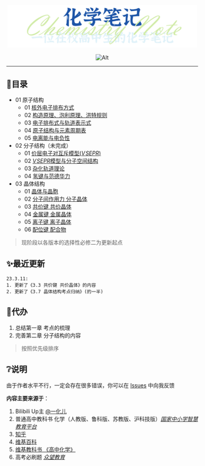 <div  align="center">
<img title="" src="Logo.png" alt="" width="500">

![Alt](https://repobeats.axiom.co/api/embed/976ca5c08883e25f9e4a0a5c29f15ffc0c87d2d2.svg "Repobeats analytics image")

</div>

---

## 🧭目录
- 01 原子结构
  - 01 [核外电子排布方式](01%20原子结构/01%20核外电子排布方式.md)
  - 02 [构造原理、泡利原理、洪特规则](01%20原子结构/02%20构造原理、泡利原理、洪特规则.md)
  - 03 [电子排布式与轨道表示式](01%20原子结构/03%20电子排布式与轨道表示式.md)
  - 04 [原子结构与元素周期表](01%20原子结构/04%20原子结构与元素周期表.md)
  - 05 [电离能与电负性](01%20原子结构/05%20电离能与电负性.md)
- 02 分子结构（未完成）
  - 01 [价层电子对互斥模型($V\!SEPR$)](/02%20分子结构/01%20价层电子对互斥模型(VSEPR).md)
  - 02 [$V\!SEPR$模型与分子空间结构](02%20分子结构/02%20VSEPR模型与分子空间结构.md)
  - 03 [杂化轨道理论](02%20分子结构/03%20杂化轨道理论.md)
  - 04 [氢键与范德华力](02%20分子结构/04%20氢键与范德华力.md)
- 03 晶体结构
  - 01 [晶体与晶胞](03%20晶体结构/01%20晶体与晶胞.md)
  - 02 [分子间作用力 分子晶体](03%20晶体结构/02%20分子间作用力%20分子晶体.md)
  - 03 [共价键 共价晶体](03%20晶体结构/04%20金属键%20金属晶体.md)
  - 04 [金属键 金属晶体](03%20晶体结构/04%20金属键%20金属晶体.md)
  - 05 [离子键 离子晶体](03%20晶体结构/05%20离子键%20离子晶体.md)
  - 06 [配位键 配合物](03%20晶体结构/06%20配位键%20配合物.md)

> 现阶段以各版本的选择性必修二为更新起点

## ✨最近更新
    23.3.11:
    1. 更新了《3.3 共价键 共价晶体》的内容
    2. 更新了《3.7 晶体结构考点归纳》(的一半)


## 📌代办
1. 总结第一章 考点的梳理
2. 完善第二章 分子结构的内容
> 按照优先级排序


## ❔说明

由于作者水平不行，一定会存在很多错误，你可以在 [Issues](https://github.com/Anyayay/Chemistry/issues) 中向我反馈

**内容主要来源于**：
  1.  Bilibili Up主 [@一化儿](https://space.bilibili.com/1526560679/)
  2.  普通高中教科书 化学（人教版、鲁科版、苏教版、沪科技版）[*国家中小学智慧教育平台*](https://www.zxx.edu.cn/elecEdu)
  3.  [知乎](https://zhihu.com)
  4.  [维基百科](https://zh.wikipedia.org/)
  5.  [维基教科书 《高中化学》](https://zh.wikibooks.org/wiki/%E9%AB%98%E4%B8%AD%E5%8C%96%E5%AD%A6)
  6.  高考必刷题 [*众望教育*](https://www.lxzwedu.com/)
